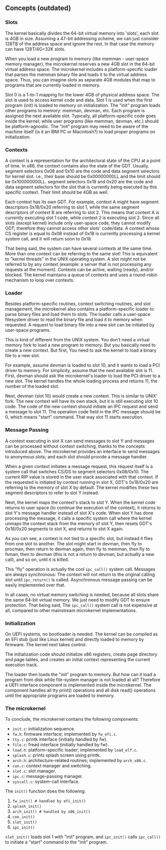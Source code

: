 ## Concepts (outdated)

### Slots

The kernel basically divides the 64-bit virtual memory into 'slots', each slot is 4GB in size. Assuming a 47-bit 
addressing scheme, we can just consider 128TB of the address space and ignore the rest. In that case the 
memory can have 128T/4G=32K slots.

When you load a new program to memory (like memman - user-space memory manager), the microkernel reserves a new 4GB 
slot in the 64-bit virtual address space. The microkernel includes a platform-specific loader that parses
the memman binary file and loads it to the virtual address space. Thus, you can imagine slots as separate
4GB modules that map to programs that are currently loaded in memory.

Slot 0 is a 1-to-1 mapping for the lower 4GB of physical address space. The slot is used to access kernel code and
data. Slot 1 is used when the first program (init) is loaded to memory on initialization. The "init" program
loads other programs to memory: memman, devman, etc. Each program is assigned the next available slot.
Typically, all platform-specific code goes inside the kernel; while user programs (like memman, devman, etc.)
should be platform-agnostic. The "init" program may need to be aware of the machine itself (is it an IBM PC or Macintosh?)
to load proper programs on initialization.

### Contexts

A context is a representation for the architectural state of the CPU at a point of time. In x86, the context
contains also the state of the GDT. Usually, segment selectors 0x08 and 0x10 are the code and data segment
selectors for kernel slot. i.e., their base should be 0x00000000LL and the limit should be 0x100000000LL.
segment selectors 0x18 and 0x20 are the code and data segment selectors for the slot that is currently
being executed by this specific context. Their limit should be 4GB as well.

Each context has its own GDT. For example, context A might have segment descriptors 0x18/0x20 referring
to slot 1, while the same segment descriptors of context B are referring to slot 2. This means that
context A is currently executing slot 1 code, while context 2 is executing slot 2. Since all slots
(except kernel) include only user-space code, they cannot modify GDT; therefore they cannot access 
other slots' code/data. A context whose CS register is equal to 0x08 instead of 0x18 is currently 
processing a kernel system call, and it will return soon to 0x18.

That being said, the system can have several contexts at the same time. More than one context
can be referring to the same slot! This is equivalent to "kernel threads" in the UNIX operating system.
A slot might not be referred to by any context (example: a server that is not processing any requests
at the moment). Contexts can be active, waiting (ready), and/or blocked. The kernel maintains a queue
of contexts and uses a round-robin mechanism to loop over contexts.

### Loader

Besides platform-specific routines, context switching routines, and slot management, the microkernel
also contains a platform-specific loader to parse binary files and load them to slots. The loader
calls a user-space filesystem driver to read the binary file and load it to memory when requested.
A request to load binary file into a new slot can be initiated by user-space programs.

This is kind of different from the UNIX system. You don't need a virtual memory fork to 
load a new program to memory. But you basically need to create a new context. But first,
You need to ask the kernel to load a binary file to a new slot.

For example, assume devman is loaded to slot 10, and it wants to load a PCI driver to memory.
For simplicity, assume that the next available slot is 11. First, devman should ask the microkernel's
loader to load the PCI driver to a new slot. The kernel handles the whole loading process and returns
11, the number of the loaded slot.

Next, devman (slot 10) would create a new context. This is similar to UNIX' fork. The new context
will have its own stack, but it is still executing slot 10 code. The code of the new context
should initiate an IPC request and send a message to slot 11. The operation code field in
the IPC message should be 0, which means "start" command. That way slot 11 starts execution.

### Message Passing

A context executing in slot X can send messages to slot Y and messages can be processed without
context switching, thanks to the concepts introduced above. The microkernel provides
an interface to send messages to anonymous slots; and each slot should provide a message
handler.

When a given context initiates a message request, this request itself is a system call that
switches CS/DS to segment selectors 0x08/0x10. The current RIP value is stored in
the user stack associated with that context. If the requested is initiated by
context running in slot X, GDT's 0x18/0x20 are referring to the memory of slot X by default.
The kernel modifies these two segment descriptors to refer to slot Y instead.

Next, the kernel maps the context's stack to slot Y. When the kernel code returns to user
space (to continue the execution of the context), it returns to slot Y's message handler
instead of slot X's code. When slot Y has done processing the message, it calls
a specific system call where the kernel unmaps the context stack from the memory
of slot Y, then resets GDT's 0x18/0x20 segments to slot X, and returns to slot X again.

As you can see, a context is not tied to a specific slot, but instead it flies from
one slot to another. The slot might start in devman, then fly to procman, then
return to devman again, then fly to memman, then fly to fsman, then to devman (this
is not a return to devman, but actually a new call), and so on, until it is killed.

This "fly" operation is actually the cool `ipc_call()` system call. Messages are always
synchronous: The context will not return to the original calling slot until
`ipc_return()` is called. Asynchronous message passing can be easily implemented
over that. 

In all cases, no virtual memory switching is needed, because all slots share
the same 64-bit virtual memory. We just need to modify GDT to ensure protection. That
being said, The `ipc_call()` system call is not expensive at all, compared to
other mainstream microkernel implementations.

### Initialization

On UEFI systems, no bootloader is needed. The kernel can be compiled as an EFI stub (just
like Linux kernel) and directly loaded to memory by firmware. The kernel next
takes control.

The initialization code should initialize x86 registers, create page directory
and page tables, and creates an initial context representing the current
execution track.

The loader then loads the "init" program to memory. But how can it load a program
from disk while file-system manager is not loaded at all? Therefore a UEFI
interface component is implemented inside the microkernel. The component
handles all tty print() operations and all disk read() operations until
the appropriate programs are loaded to memory.

### The microkernel

To conclude, the microkernel contains the following components:

* `init.c`: initialization sequence.
* `fw.h`: firmware interface; implemented by `fw_efi.c`.
* `tty.c`: printk interface (initially handled by fw).
* `file.c`: fread interface (initially handled by fw).
* `load.h`: platform-specific loader; implemented by `load_elf.c`.
* `splash.c`: prints splash screen using printk.
* `arch.h`: architecture-related routines; implemented by `arch_x86.c`.
* `con.c`: context manager and switching.
* `slot.c`: slot manager.
* `ipc.c`: message-passing manager.
* `syscall.c`: system-call interface.

The `init()` function does the following:
1. `fw_init() # handled by efi_init()`
2. `splash_init()`
3. `arch_init() # handled by x86_init()`
4. `con_init()`
5. `slot_init()`
6. `ipc_init()`

`slot_init()` loads slot 1 with "init" program, and `ipc_init()` calls `ipc_call()` to
initiate a "start" command to the "init" program.
